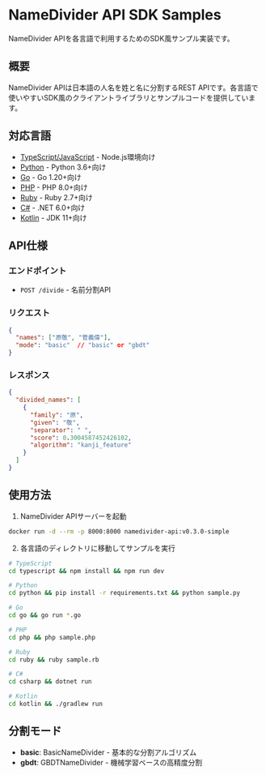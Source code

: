 # NameDivider API SDK Samples

NameDivider APIを各言語で利用するためのSDK風サンプル実装です。

## 概要

NameDivider APIは日本語の人名を姓と名に分割するREST APIです。各言語で使いやすいSDK風のクライアントライブラリとサンプルコードを提供しています。

## 対応言語

- [TypeScript/JavaScript](./typescript/) - Node.js環境向け
- [Python](./python/) - Python 3.6+向け
- [Go](./go/) - Go 1.20+向け
- [PHP](./php/) - PHP 8.0+向け
- [Ruby](./ruby/) - Ruby 2.7+向け
- [C#](./csharp/) - .NET 6.0+向け
- [Kotlin](./kotlin/) - JDK 11+向け

## API仕様

### エンドポイント

- `POST /divide` - 名前分割API

### リクエスト

```json
{
  "names": ["原敬", "菅義偉"],
  "mode": "basic"  // "basic" or "gbdt"
}
```

### レスポンス

```json
{
  "divided_names": [
    {
      "family": "原",
      "given": "敬", 
      "separator": " ",
      "score": 0.3004587452426102,
      "algorithm": "kanji_feature"
    }
  ]
}
```

## 使用方法

1. NameDivider APIサーバーを起動
```bash
docker run -d --rm -p 8000:8000 namedivider-api:v0.3.0-simple
```

2. 各言語のディレクトリに移動してサンプルを実行
```bash
# TypeScript
cd typescript && npm install && npm run dev

# Python  
cd python && pip install -r requirements.txt && python sample.py

# Go
cd go && go run *.go

# PHP
cd php && php sample.php

# Ruby
cd ruby && ruby sample.rb

# C#
cd csharp && dotnet run

# Kotlin
cd kotlin && ./gradlew run
```

## 分割モード

- **basic**: BasicNameDivider - 基本的な分割アルゴリズム
- **gbdt**: GBDTNameDivider - 機械学習ベースの高精度分割